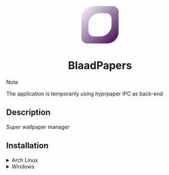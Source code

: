 <div align = center>
    <img src="/res/blaadpapers.svg" alt="BlaadPapersLogo" width="100"/>
    <h1>BlaadPapers</h1>
</div>

> [!NOTE]  
> The application is temporarily using hyprpaper IPC as back-end

## Description

Super wallpaper manager

## Installation

<details><summary>Arch Linux</summary>

```shell
yay -S blaadpapers
```

</details>

<details><summary>Windows</summary>

Application installation. Maby soon.

</details>
